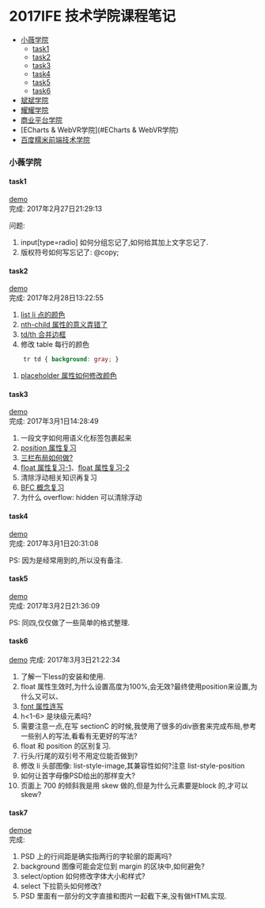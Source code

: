 # 2017IFE 技术学院课程笔记

- [小薇学院](#小薇学院)  
	+ [task1](#task1)
	+ [task2](#task2)
	+ [task3](#task3)
	+ [task4](#task4)
	+ [task5](#task5)
	+ [task6](#task6)
- [斌斌学院](#斌斌学院)  
- [耀耀学院](#耀耀学院)  
- [商业平台学院](#商业平台学院)  
- [ECharts & WebVR学院](#ECharts & WebVR学院)  
- [百度糯米前端技术学院](#百度糯米前端技术学院)  

### 小薇学院
#### task1  

[demo](https://weisiwu.github.io/2017IFE-/%E5%B0%8F%E8%96%87%E5%AD%A6%E9%99%A2/task1.html)  
完成: 2017年2月27日21:29:13  

问题:  
1. input[type=radio] 如何分组忘记了,如何给其加上文字忘记了.  
1. 版权符号如何写忘记了: @copy;  

#### task2  

[demo](https://weisiwu.github.io/2017IFE-/%E5%B0%8F%E8%96%87%E5%AD%A6%E9%99%A2/task2.html)  
完成: 2017年2月28日13:22:55

1. [list li 点的颜色](https://www.zhihu.com/question/30666575)    
1. [nth-child 属性的意义弄错了](http://www.w3school.com.cn/cssref/css_selectors.asp)  
1. [td/th 合并边框](http://blog.csdn.net/cgwcgw_/article/details/42193825)  
1. 修改 table 每行的颜色  
``` css
	tr td { background: gray; }  
```
1. [placeholder 属性如何修改颜色](http://www.jb51.net/html5/171764.html)  

#### task3   

[demo](https://weisiwu.github.io/2017IFE-/%E5%B0%8F%E8%96%87%E5%AD%A6%E9%99%A2/task3.html)  
完成: 2017年3月1日14:28:49    

1. 一段文字如何用语义化标签包裹起来  
2. [position 属性复习](https://developer.mozilla.org/zh-CN/docs/Web/CSS/position)  
3. [三栏布局如何做?](http://www.zhangxinxu.com/wordpress/2009/11/%E6%88%91%E7%86%9F%E7%9F%A5%E7%9A%84%E4%B8%89%E7%A7%8D%E4%B8%89%E6%A0%8F%E7%BD%91%E9%A1%B5%E5%AE%BD%E5%BA%A6%E8%87%AA%E9%80%82%E5%BA%94%E5%B8%83%E5%B1%80%E6%96%B9%E6%B3%95/)  
4. [float 属性复习-1](https://developer.mozilla.org/zh-CN/docs/CSS/float)、[float 属性复习-2](https://developer.mozilla.org/en-US/docs/Web/CSS/float)  
5. 清除浮动相关知识再复习  
6. [BFC 概念复习](https://developer.mozilla.org/zh-CN/docs/Web/Guide/CSS/Block_formatting_context)  
7. 为什么 overflow: hidden 可以清除浮动  

#### task4

[demo](https://weisiwu.github.io/2017IFE-/%E5%B0%8F%E8%96%87%E5%AD%A6%E9%99%A2/task4.html)    
完成: 2017年3月1日20:31:08  

PS: 因为是经常用到的,所以没有备注.  

#### task5

[demo](https://weisiwu.github.io/2017IFE-/%E5%B0%8F%E8%96%87%E5%AD%A6%E9%99%A2/task5.html)   
完成: 2017年3月2日21:36:09  

PS: 同四,仅仅做了一些简单的格式整理.  


#### task6

[demo](https://weisiwu.github.io/2017IFE-/%E5%B0%8F%E8%96%87%E5%AD%A6%E9%99%A2/task6.html)
完成: 2017年3月3日21:22:34

1. 了解一下less的安装和使用.  
2. float 属性生效时,为什么设置高度为100%,会无效?最终使用position来设置,为什么又可以、  
3. [font 属性连写](http://www.w3school.com.cn/cssref/pr_font_font.asp)  
4. h<1-6> 是块级元素吗?  
5. 需要注意一点,在写 sectionC 的时候,我使用了很多的div嵌套来完成布局,参考一些别人的写法,看看有无更好的写法?  
6. float 和 position 的区别复习.  
7. 行头/行尾的双引号不用定位能否做到?    
8. 修改 li 头部图像: list-style-image,其兼容性如何?注意 list-style-position  
9. 如何让首字母像PSD给出的那样变大?   
10. 页面上 700 的倾斜我是用 skew 做的,但是为什么元素要是block 的,才可以skew?  

#### task7
[demoe](https://weisiwu.github.io/2017IFE-/%E5%B0%8F%E8%96%87%E5%AD%A6%E9%99%A2/task7.html)  
完成: 

1. PSD 上的行间距是确实指两行的字轮廓的距离吗?  
2. background 图像可能会定位到 margin 的区块中,如何避免?  
3. select/option 如何修改字体大小和样式?  
4. select 下拉箭头如何修改?  
5. PSD 里面有一部分的文字直接和图片一起截下来,没有做HTML实现.  